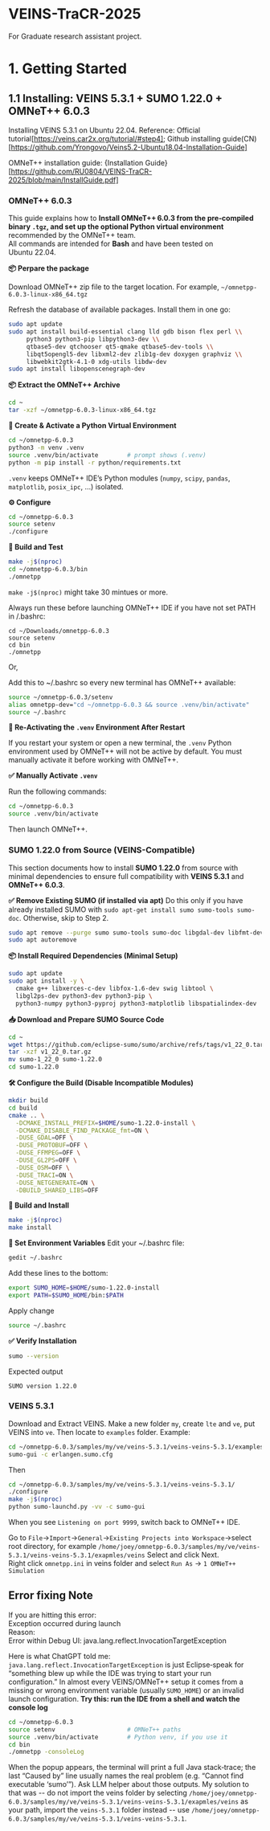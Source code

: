 # VEINS-TraCR-2025
For Graduate research assistant project.



# 1. Getting Started
## 1.1 Installing: VEINS 5.3.1 + SUMO 1.22.0 + OMNeT++ 6.0.3
Installing VEINS 5.3.1 on Ubuntu 22.04.
Reference: 
Official tutorial[https://veins.car2x.org/tutorial/#step4]; Github installing guide(CN)[https://github.com/Yrongovo/Veins5.2-Ubuntu18.04-Installation-Guide]  

OMNeT++ installation guide: {Installation Guide}[https://github.com/RU0804/VEINS-TraCR-2025/blob/main/InstallGuide.pdf]
### OMNeT++ 6.0.3
This guide explains how to **Install OMNeT++ 6.0.3 from the pre‑compiled binary `.tgz`, and set up the optional Python virtual environment** recommended by the OMNeT++ team.  
All commands are intended for **Bash** and have been tested on Ubuntu 22.04.

**📦 Perpare the package**


Download OMNeT++ zip file to the target location. For example, `~/omnetpp-6.0.3-linux-x86_64.tgz`

Refresh the database of available packages. Install them in one go:
```bash
sudo apt update
sudo apt install build-essential clang lld gdb bison flex perl \\
     python3 python3-pip libpython3-dev \\
     qtbase5-dev qtchooser qt5-qmake qtbase5-dev-tools \\
     libqt5opengl5-dev libxml2-dev zlib1g-dev doxygen graphviz \\
     libwebkit2gtk-4.1-0 xdg-utils libdw-dev
sudo apt install libopenscenegraph-dev
```

**📦 Extract the OMNeT++ Archive**
```bash
cd ~
tar -xzf ~/omnetpp-6.0.3-linux-x86_64.tgz
```

**🐍 Create & Activate a Python Virtual Environment**
```bash
cd ~/omnetpp-6.0.3
python3 -m venv .venv
source .venv/bin/activate        # prompt shows (.venv)
python -m pip install -r python/requirements.txt
```
`.venv` keeps OMNeT++ IDE’s Python modules (`numpy`, `scipy`, `pandas`, `matplotlib`, `posix_ipc`, …) isolated.  

**⚙️ Configure**
```bash
cd ~/omnetpp-6.0.3
source setenv
./configure
```

**🚀 Build and Test**
```bash
make -j$(nproc)
cd ~/omnetpp-6.0.3/bin
./omnetpp
```
`make -j$(nproc)` might take 30 mintues or more.


Always run these before launching OMNeT++ IDE if you have not set PATH in /.bashrc:
```
cd ~/Downloads/omnetpp-6.0.3
source setenv
cd bin
./omnetpp
```
Or,  

Add this to ~/.bashrc so every new terminal has OMNeT++ available:
```bash
source ~/omnetpp-6.0.3/setenv
alias omnetpp-dev="cd ~/omnetpp-6.0.3 && source .venv/bin/activate"
source ~/.bashrc
```


**🔄 Re-Activating the `.venv` Environment After Restart**

If you restart your system or open a new terminal, the `.venv` Python environment used by OMNeT++ will not be active by default. You must manually activate it before working with OMNeT++.

**✅ Manually Activate `.venv`**

Run the following commands:

```bash
cd ~/omnetpp-6.0.3
source .venv/bin/activate
```

Then launch OMNeT++.


### SUMO 1.22.0 from Source (VEINS-Compatible)

This section documents how to install **SUMO 1.22.0** from source with minimal dependencies to ensure full compatibility with **VEINS 5.3.1** and **OMNeT++ 6.0.3**.

**✅ Remove Existing SUMO (if installed via apt)**
Do this only if you have already installed SUMO with ```sudo apt-get install sumo sumo-tools sumo-doc```. Otherwise, skip to Step 2.
```bash
sudo apt remove --purge sumo sumo-tools sumo-doc libgdal-dev libfmt-dev
sudo apt autoremove
```


**📦 Install Required Dependencies (Minimal Setup)**
```bash
sudo apt update
sudo apt install -y \
  cmake g++ libxerces-c-dev libfox-1.6-dev swig libtool \
  libgl2ps-dev python3-dev python3-pip \
  python3-numpy python3-pyproj python3-matplotlib libspatialindex-dev
```

**📥 Download and Prepare SUMO Source Code**
```bash
cd ~
wget https://github.com/eclipse-sumo/sumo/archive/refs/tags/v1_22_0.tar.gz
tar -xzf v1_22_0.tar.gz
mv sumo-1_22_0 sumo-1.22.0
cd sumo-1.22.0
```


**🛠 Configure the Build (Disable Incompatible Modules)**
```bash
mkdir build
cd build
cmake .. \
  -DCMAKE_INSTALL_PREFIX=$HOME/sumo-1.22.0-install \
  -DCMAKE_DISABLE_FIND_PACKAGE_fmt=ON \
  -DUSE_GDAL=OFF \
  -DUSE_PROTOBUF=OFF \
  -DUSE_FFMPEG=OFF \
  -DUSE_GL2PS=OFF \
  -DUSE_OSM=OFF \
  -DUSE_TRACI=ON \
  -DUSE_NETGENERATE=ON \
  -DBUILD_SHARED_LIBS=OFF
```

**🔨 Build and Install**
```bash
make -j$(nproc)
make install
```

**🧪 Set Environment Variables**
Edit your ~/.bashrc file:
```bash
gedit ~/.bashrc
```
Add these lines to the bottom:
```bash
export SUMO_HOME=$HOME/sumo-1.22.0-install
export PATH=$SUMO_HOME/bin:$PATH
```
Apply change
```bash
source ~/.bashrc
```

**✅ Verify Installation**
```bash
sumo --version
```
Expected output
```nginx
SUMO version 1.22.0
```



### VEINS 5.3.1
Download and Extract VEINS. Make a new folder `my`, create `lte` and `ve`, put VEINS into `ve`. Then locate to `examples` folder.
Example:
```bash
cd ~/omnetpp-6.0.3/samples/my/ve/veins-5.3.1/veins-veins-5.3.1/examples
sumo-gui -c erlangen.sumo.cfg
```

Then
```bash
cd ~/omnetpp-6.0.3/samples/my/ve/veins-5.3.1/veins-veins-5.3.1/
./configure
make -j$(nproc)
python sumo-launchd.py -vv -c sumo-gui
```
When you see `Listening on port 9999`, switch back to OMNeT++ IDE.

Go to `File`->`Import`->`General`->`Existing Projects into Workspace`->select root directory, for example `/home/joey/omnetpp-6.0.3/samples/my/ve/veins-5.3.1/veins-veins-5.3.1/exapmles/veins`
Select and click Next.  
Right click `omnetpp.ini` in veins folder and select `Run As` -> `1 OMNeT++ Simulation`


## Error fixing Note
If you are hitting this error:  
Exception occurred during launch  
Reason:  
Error within Debug UI: java.lang.reflect.InvocationTargetException

Here is what ChatGPT told me: `java.lang.reflect.InvocationTargetException` is just Eclipse‑speak for “something blew up while the IDE was trying to start your run configuration.” In almost every VEINS/OMNeT++ setup it comes from a missing or wrong environment variable (usually `SUMO_HOME`) or an invalid launch configuration. 
**Try this: run the IDE from a shell and watch the console log**
```bash
cd ~/omnetpp-6.0.3
source setenv                    # OMNeT++ paths
source .venv/bin/activate        # Python venv, if you use it
cd bin
./omnetpp -consoleLog
```
When the popup appears, the terminal will print a full Java stack‑trace; the last “Caused by” line usually names the real problem (e.g. “Cannot find executable ‘sumo’”). Ask LLM helper about those outputs. My solution to that was -- do not import the veins folder by selecting `/home/joey/omnetpp-6.0.3/samples/my/ve/veins-5.3.1/veins-veins-5.3.1/exapmles/veins` as your path, import the `veins-5.3.1` folder instead -- use `/home/joey/omnetpp-6.0.3/samples/my/ve/veins-5.3.1/veins-veins-5.3.1`.


